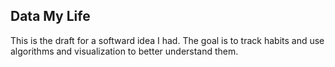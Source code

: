 ## Data My Life

This is the draft for a softward idea I had. 
The goal is to track habits and use algorithms and visualization to better understand them.
